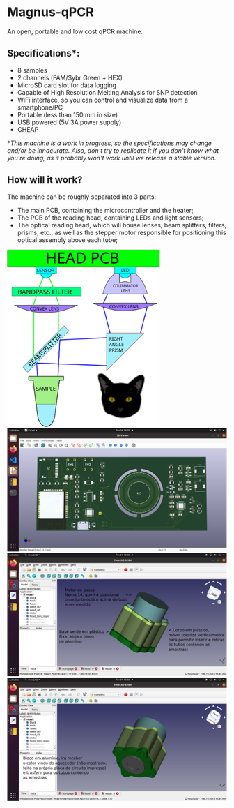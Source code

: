 # Magnus-qPCR
An open, portable and low cost qPCR machine.

## Specifications*:
* 8 samples
* 2 channels (FAM/Sybr Green + HEX)
* MicroSD card slot for data logging
* Capable of High Resolution Melting Analysis for SNP detection
* WiFi interface, so you can control and visualize data from a smartphone/PC
* Portable (less than 150 mm in size)
* USB powered (5V 3A power supply)
* CHEAP

**This machine is a work in progress, so the specifications may change and/or be innacurate. Also, don't try to replicate it if you don't know what you're doing, as it probably won't work until we release a stable version.*

## How will it work?
The machine can be roughly separated into 3 parts:

* The main PCB, containing the microcontroller and the heater;
* The PCB of the reading head, containing LEDs and light sensors;
* The optical reading head, which will house lenses, beam splitters, filters, prisms, etc., as well as the stepper motor responsible for positioning this optical assembly above each tube;

<img src="Media/opticalBench.svg" width="350">
<img src="Media/PCB2.png" width="750">
<img src="Media/Cabeca1.png" width="750">
<img src="Media/Cabeca2.png" width="750">
